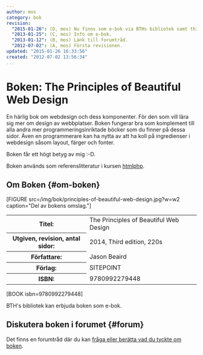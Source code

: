 ```yaml
---
author: mos
category: bok
revision:
  "2015-01-26": (D, mos) Nu finns som e-bok via BTHs bibliotek samt third edition.
  "2013-01-25": (C, mos) Info om e-bok.
  "2013-01-12": (B, mos) Länk till forumtråd.
  "2012-07-02": (A, mos) Första revisionen.
updated: "2015-01-26 16:33:56"
created: "2012-07-02 13:56:34"
...
```

Boken: The Principles of Beautiful Web Design
==================================

En härlig bok om webdesign och dess komponenter. För den som vill lära sig mer om design av webbplatser. Boken fungerar bra som komplement till alla andra mer programmeringsinriktade böcker som du finner på dessa sidor. Även en programmerare kan ha nytta av att ha koll på ingredienser i webdesign såsom layout, färger och fonter.

<!--more-->

Boken får ett högt betyg av mig :-D.

Boken används som referenslitteratur i kursen [htmlphp](htmlphp).



Om Boken {#om-boken}
--------------------

[FIGURE src=/img/bok/principles-of-beautiful-web-design.jpg?w=w2 caption="Del av bokens omslag."]

<table>
<tr><th>Titel:</th><td>The Principles of Beautiful Web Design<td></tr>
<tr><th>Utgiven, revision, antal sidor:</th><td>2014, Third edition, 220s<td></tr>
<tr><th>Författare:</th><td>Jason Beaird<td></tr>
<tr><th>Förlag:</th><td>SITEPOINT<td></tr>
<tr><th>ISBN:</th><td>9780992279448<td></tr>
</table>

[BOOK isbn=9780992279448]

BTH's bibliotek kan erbjuda boken som e-bok.



Diskutera boken i forumet {#forum}
----------------------------------

Det finns en forumtråd där du kan [fråga eller berätta vad du tyckte om boken](f/5351).
